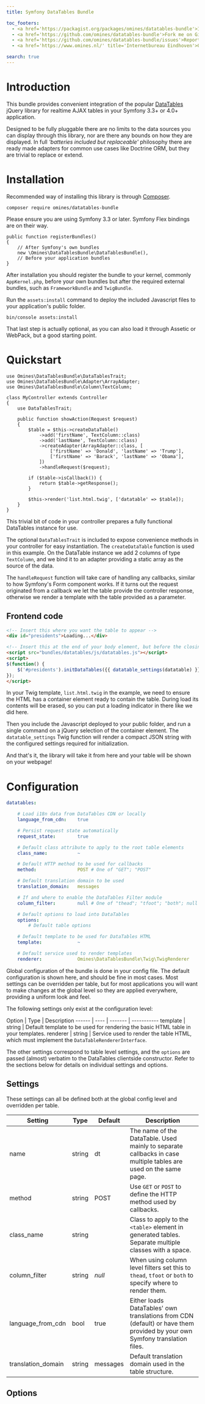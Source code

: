 ```yaml
---
title: Symfony DataTables Bundle

toc_footers:
  - <a href='https://packagist.org/packages/omines/datatables-bundle'>Install from Packagist</a>
  - <a href='https://github.com/omines/datatables-bundle'>Fork me on GitHub</a>
  - <a href='https://github.com/omines/datatables-bundle/issues'>Report an issue</a>
  - <a href='https://www.omines.nl/' title='Internetbureau Eindhoven'>Omines Full Service Internetbureau</a>

search: true
---
```


# Introduction

This bundle provides convenient integration of the popular [DataTables](https://datatables.net/) jQuery library
for realtime AJAX tables in your Symfony 3.3+ or 4.0+ application.

Designed to be fully pluggable there are no limits to the data sources you can display through this library, nor
are there any bounds on how they are displayed. In full *'batteries included but replaceable'* philosophy there are
ready made adapters for common use cases like Doctrine ORM, but they are trivial to replace or extend.

# Installation

Recommended way of installing this library is through [Composer](https://getcomposer.org/).

<code>composer require omines/datatables-bundle</code>

Please ensure you are using Symfony 3.3 or later. Symfony Flex bindings are on their way.

```php?start_inline=true
public function registerBundles()
{
    // After Symfony's own bundles 
    new \Omines\DataTablesBundle\DataTablesBundle(),
    // Before your application bundles
}
```

After installation you should register the bundle to your kernel, commonly `AppKernel.php`, before your
own bundles but after the required external bundles, such as `FrameworkBundle` and `TwigBundle`.

Run the `assets:install` command to deploy the included Javascript files to your application's public folder.

<code>bin/console assets:install</code>

<aside class="notice">That last step is actually optional, as you can also load it through Assetic or WebPack, but a good starting point.</aside>

# Quickstart

```php?start_inline=true
use Omines\DataTablesBundle\DataTablesTrait;
use Omines\DataTablesBundle\Adapter\ArrayAdapter;
use Omines\DataTablesBundle\Column\TextColumn;

class MyController extends Controller
{
    use DataTablesTrait;
    
    public function showAction(Request $request)
    {
        $table = $this->createDataTable()
            ->add('firstName', TextColumn::class)
            ->add('lastName', TextColumn::class)
            ->createAdapter(ArrayAdapter::class, [
                ['firstName' => 'Donald', 'lastName' => 'Trump'],
                ['firstName' => 'Barack', 'lastName' => 'Obama'],
            ])
            ->handleRequest($request);
        
        if ($table->isCallback()) {
            return $table->getResponse();
        }
        
        $this->render('list.html.twig', ['datatable' => $table]);
    }
}
```
This trivial bit of code in your controller prepares a fully functional DataTables instance for use.

The optional <code>DataTablesTrait</code> is included to expose convenience methods in your controller for
easy instantiation. The `createDataTable` function is used in this example. On the DataTable instance we 
add 2 columns of type `TextColumn`, and we bind it to an adapter providing a static array as the
source of the data.

The `handleRequest` function will take care of handling any callbacks, similar to how Symfony's Form component
works. If it turns out the request originated from a callback we let the table provide the controller response,
otherwise we render a template with the table provided as a parameter.

## Frontend code

```html
<!-- Insert this where you want the table to appear -->
<div id="presidents">Loading...</div>

<!-- Insert this at the end of your body element, but before the closing tag -->
<script src="bundles/datatables/js/datatables.js"></script>
<script>
$(function() {
    $('#presidents').initDataTables({{ datatable_settings(datatable) }});
});
</script>
```

In your Twig template, `list.html.twig` in the example, we need to ensure the HTML has a container element
ready to contain the table. During load its contents will be erased, so you can put a loading indicator in
there like we did here.

Then you include the Javascript deployed to your public folder, and run a single command on a jQuery
selection of the container element. The `datatable_settings` Twig function will render a compact JSON
string with the configured settings required for initialization.

And that's it, the library will take it from here and your table will be shown on your webpage!

# Configuration

```yaml
datatables:

    # Load i18n data from DataTables CDN or locally
    language_from_cdn:    true

    # Persist request state automatically
    request_state:        true

    # Default class attribute to apply to the root table elements
    class_name:           ~

    # Default HTTP method to be used for callbacks
    method:               POST # One of "GET"; "POST"

    # Default translation domain to be used
    translation_domain:   messages

    # If and where to enable the DataTables Filter module
    column_filter:        null # One of "thead"; "tfoot"; "both"; null

    # Default options to load into DataTables
    options:
        # Default table options

    # Default template to be used for DataTables HTML
    template:             ~

    # Default service used to render templates
    renderer:             Omines\DataTablesBundle\Twig\TwigRenderer
```

Global configuration of the bundle is done in your config file. The default configuration is shown here,
and should be fine in most cases. Most settings can be overridden per table, but for most applications
you will want to make changes at the global level so they are applied everywhere, providing a uniform
look and feel.

The following settings only exist at the configuration level:

Option | Type | Description
------ | ---- | ------- | -----------
template | string | Default template to be used for rendering the basic HTML table in your templates.
renderer | string | Service used to render the table HTML, which must implement the <code>DataTableRendererInterface</code>.  

The other settings correspond to table level settings, and the `options` are passed (almost) verbatim
to the DataTables clientside constructor. Refer to the sections below for details on individual settings
and options.

## Settings

These settings can all be defined both at the global config level and overridden per table.

Setting | Type | Default | Description
------- | ---- | ------- | -----------
name   | string | dt | The name of the DataTable. Used mainly to separate callbacks in case multiple tables are used on the same page.
method | string | POST | Use `GET` or `POST` to define the HTTP method used by callbacks.
class_name | string | | Class to apply to the `<table>` element in generated tables. Separate multiple classes with a space.
column_filter | string | *null* | When using column level filters set this to `thead`, `tfoot` or `both` to specify where to render them.
language_from_cdn | bool | true | Either loads DataTables' own translations from CDN (default) or have them provided by your own Symfony translation files.
translation_domain | string | messages | Default translation domain used in the table structure.

## Options
